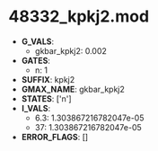 # 48332_kpkj2.mod

- **G_VALS**:
  - gkbar_kpkj2: 0.002
- **GATES**:
  - n: 1
- **SUFFIX**: kpkj2
- **GMAX_NAME**: gkbar_kpkj2
- **STATES**: ['n']
- **I_VALS**:
  - 6.3: 1.303867216782047e-05
  - 37: 1.303867216782047e-05
- **ERROR_FLAGS**: []
